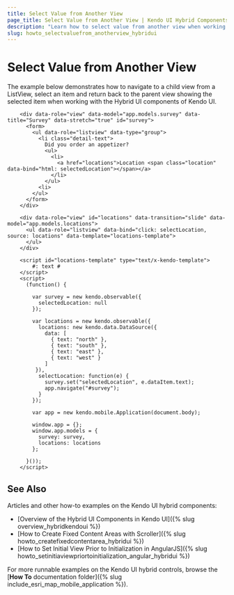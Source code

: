 ```yaml
---
title: Select Value from Another View
page_title: Select Value from Another View | Kendo UI Hybrid Components
description: "Learn how to select value from another view when working with the Hybrid UI components of Kendo UI."
slug: howto_selectvaluefrom_anotherview_hybridui
---
```


# Select Value from Another View

The example below demonstrates how to navigate to a child view from a ListView, select an item and return back to the parent view showing the selected item when working with the Hybrid UI components of Kendo UI.



```dojo
    <div data-role="view" data-model="app.models.survey" data-title="Survey" data-stretch="true" id="survey">
      <form>
        <ul data-role="listview" data-type="group">
          <li class="detail-text">
            Did you order an appetizer?
            <ul>
              <li>
                <a href="locations">Location <span class="location" data-bind="html: selectedLocation"></span></a>
              </li>
            </ul>
          <li>
        </ul>
      </form>
    </div>

    <div data-role="view" id="locations" data-transition="slide" data-model="app.models.locations">
      <ul data-role="listview" data-bind="click: selectLocation, source: locations" data-template="locations-template">
      </ul>
    </div>

    <script id="locations-template" type="text/x-kendo-template">
   		#: text #
    </script>
    <script>
      (function() {

        var survey = new kendo.observable({
          selectedLocation: null
        });

        var locations = new kendo.observable({
          locations: new kendo.data.DataSource({
            data: [
              { text: "north" },
              { text: "south" },
              { text: "east" },
              { text: "west" }
            ]
         }),
          selectLocation: function(e) {
            survey.set("selectedLocation", e.dataItem.text);
            app.navigate("#survey");
          }
        });

        var app = new kendo.mobile.Application(document.body);

        window.app = {};
        window.app.models = {
          survey: survey,
          locations: locations
        };

      }());
    </script>
```

## See Also

Articles and other how-to examples on the Kendo UI hybrid components:

* [Overview of the Hybrid UI Components in Kendo UI]({% slug overview_hybridkendoui %})
* [How to Create Fixed Content Areas with Scroller]({% slug howto_createfixedcontentarea_hybridui %})
* [How to Set Initial View Prior to Initialization in AngularJS]({% slug howto_setinitiaviewpriortoinitialization_angular_hybridui %})

For more runnable examples on the Kendo UI hybrid controls, browse the [**How To** documentation folder]({% slug include_esri_map_mobile_application %}).
